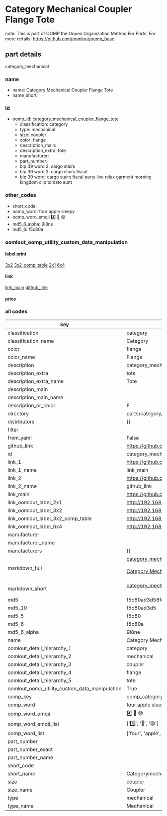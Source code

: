 # Category Mechanical Coupler Flange Tote  

note: This is part of OOMP the Oopen Organization Method For Parts. For more details: https://github.com/oomlout/oomp_base

##  part details



category_mechanical

### name
* name: Category Mechanical Coupler Flange Tote
* name_short: 
### id
* oomp_id: category_mechanical_coupler_flange_tote
  * classification: category
  * type: mechanical
  * size: coupler
  * color: flange
  * description_main: 
  * description_extra: tote
  * manufacturer: 
  * part_number: 
  * bip 39 word 2: cargo stairs
  * bip 39 word 3: cargo stairs fiscal
  * bip 39 word: cargo stairs fiscal party live relax garment morning kingdom clip tomato aunt

### other_codes
* short_code: 
* oomp_word: four apple sleepy
* oomp_word_emoji :four: :apple: :sleepy:
* md5_6_alpha: 9l8ne
* md5_6: f5c80a






### oomlout_oomp_utility_custom_data_manipulation
#### label print
[3x2](http://192.168.1.245:1112/?label=oomp%209l8ne)
[3x2_oomp_table](http://192.168.1.107:1112/?label=oomp%209l8ne)
[2x1](http://192.168.1.242:1112/?label=oomp%209l8ne)
[6x4](http://192.168.1.55:1112/?label=oomp%209l8ne)    

#### link

[link_main](https://github.com/oomlout/oomlout_oomp_current_version_messy/tree/main/parts/category_mechanical_coupler_flange_tote) [github_link](https://github.com/oomlout/oomlout_oomp_part_src/tree/main/parts/category_mechanical_coupler_flange_tote)                             

#### price







### all codes 
| key | value |  
| --- | --- |  
| classification | category |  
| classification_name | Category |  
| color | flange |  
| color_name | Flange |  
| description | category_mechanical |  
| description_extra | tote |  
| description_extra_name | Tote |  
| description_main |  |  
| description_main_name |  |  
| description_or_color | F  |  
| directory | parts/category_mechanical_coupler_flange_tote |  
| distributors | [] |  
| filter |  |  
| from_yaml | False |  
| github_link | https://github.com/oomlout/oomlout_oomp_part_src/tree/main/parts/category_mechanical_coupler_flange_tote |  
| id | category_mechanical_coupler_flange_tote |  
| link_1 | https://github.com/oomlout/oomlout_oomp_current_version_messy/tree/main/parts/category_mechanical_coupler_flange_tote |  
| link_1_name | link_main |  
| link_2 | https://github.com/oomlout/oomlout_oomp_part_src/tree/main/parts/category_mechanical_coupler_flange_tote |  
| link_2_name | github_link |  
| link_main | https://github.com/oomlout/oomlout_oomp_current_version_messy/tree/main/parts/category_mechanical_coupler_flange_tote |  
| link_oomlout_label_2x1 | http://192.168.1.242:1112/?label=oomp%209l8ne |  
| link_oomlout_label_3x2 | http://192.168.1.245:1112/?label=oomp%209l8ne |  
| link_oomlout_label_3x2_oomp_table | http://192.168.1.107:1112/?label=oomp%209l8ne |  
| link_oomlout_label_6x4 | http://192.168.1.55:1112/?label=oomp%209l8ne |  
| manufacturer |  |  
| manufacturer_name |  |  
| manufacturers | [] |  
| markdown_full | [category_mechanical_coupler_flange_tote](https://github.com/oomlout/oomlout_oomp_current_version_messy/tree/main/parts/category_mechanical_coupler_flange_tote)<br>[](https://github.com/oomlout/oomlout_oomp_current_version_messy/tree/main/parts/category_mechanical_coupler_flange_tote)<br>[Category Mechanical Coupler Flange Tote](https://github.com/oomlout/oomlout_oomp_current_version_messy/tree/main/parts/category_mechanical_coupler_flange_tote)<br><br> |  
| markdown_short | [category_mechanical_coupler_flange_tote](https://github.com/oomlout/oomlout_oomp_current_version_messy/tree/main/parts/category_mechanical_coupler_flange_tote)<br><br> |  
| md5 | f5c80ad3d58febfed4415a08af351115 |  
| md5_10 | f5c80ad3d5 |  
| md5_5 | f5c80 |  
| md5_6 | f5c80a |  
| md5_6_alpha | 9l8ne |  
| name | Category Mechanical Coupler Flange Tote |  
| oomlout_detail_hierarchy_1 | category |  
| oomlout_detail_hierarchy_2 | mechanical |  
| oomlout_detail_hierarchy_3 | coupler |  
| oomlout_detail_hierarchy_4 | flange |  
| oomlout_detail_hierarchy_5 | tote |  
| oomlout_oomp_utility_custom_data_manipulation | True |  
| oomp_key | oomp_category_mechanical_coupler_flange_tote |  
| oomp_word | four apple sleepy |  
| oomp_word_emoji | :four: :apple: :sleepy: |  
| oomp_word_emoji_list | [':four:', ':apple:', ':sleepy:'] |  
| oomp_word_list | ['four', 'apple', 'sleepy'] |  
| part_number |  |  
| part_number_exact |  |  
| part_number_name |  |  
| short_code |  |  
| short_name | Categorymechanical |  
| size | coupler |  
| size_name | Coupler |  
| type | mechanical |  
| type_name | Mechanical |  
